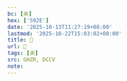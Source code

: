 ```yaml
---
bc: [央]
hex: ['592E']
date: '2025-10-13T11:27:19+08:00'
lastmod: '2025-10-22T15:03:02+08:00'
title: 󰗀
url: 󰗀
tags: [央]
src: GHZR, DCCV
note:
---
```

